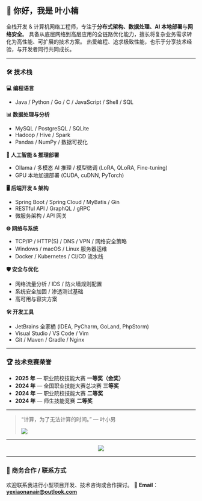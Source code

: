 ## 👋 你好，我是 **叶小楠**

全栈开发 & 计算机网络工程师，专注于**分布式架构、数据处理、AI 本地部署**与**网络安全**。
具备从底层网络到高层应用的全链路优化能力，擅长将复杂业务需求转化为高性能、可扩展的技术方案。
热爱编程、追求极致性能，也乐于分享技术经验，与开发者同行共同成长。

---

### 🛠 技术栈

**💻 编程语言**

* Java / Python / Go / C / JavaScript / Shell / SQL

**📊 数据处理与分析**

* MySQL / PostgreSQL / SQLite
* Hadoop / Hive / Spark
* Pandas / NumPy / 数据可视化

**🤖 人工智能 & 推理部署**

* Ollama / 多模态 AI 推理 / 模型微调 (LoRA, QLoRA, Fine-tuning)
* GPU 本地加速部署 (CUDA, cuDNN, PyTorch)

**🖥 后端开发 & 架构**

* Spring Boot / Spring Cloud / MyBatis / Gin
* RESTful API / GraphQL / gRPC
* 微服务架构 / API 网关

**🌐 网络与系统**

* TCP/IP / HTTP(S) / DNS / VPN / 网络安全策略
* Windows / macOS / Linux 服务器运维
* Docker / Kubernetes / CI/CD 流水线

**🛡 安全与优化**

* 网络流量分析 / IDS / 防火墙规则配置
* 系统安全加固 / 渗透测试基础
* 高可用与容灾方案

**🛠 开发工具**

* JetBrains 全家桶 (IDEA, PyCharm, GoLand, PhpStorm)
* Visual Studio / VS Code / Vim
* Git / Maven / Gradle / Nginx

---

### 🏆 技术竞赛荣誉

* **2025 年** — 职业院校技能大赛 **一等奖（金奖）**
* **2024 年** — 全国职业技能大赛总决赛 **三等奖**
* **2024 年** — 职业院校技能大赛 **二等奖**
* **2024 年** — 师生技能竞赛 **二等奖**

---

> “计算，为了无法计算的时间。” — 叶小男
>
> <img src="https://quotes-github-readme.vercel.app/api?type=horizontal&theme=dark&quote=计算，为了无法计算的时间。&author=叶小楠"  />

---

<p align="center">
  <a href="https://skillicons.dev">
    <img src="https://skillicons.dev/icons?i=java,py,go,js,c,docker,kubernetes,linux,git,mysql,postgres,nginx,idea,phpstorm,pycharm,vim,github,postman,spring,visualstudio" />
  </a>
</p>

---

### 💼 商务合作 / 联系方式

欢迎联系我进行小型项目开发、技术咨询或合作探讨。
📧 **Email**：**[yexiaonanair@outlook.com](mailto:yexiaonanair@outlook.com)**

